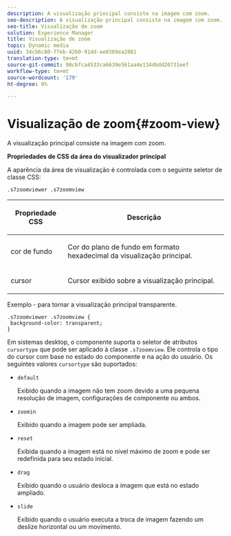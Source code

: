 ```yaml
---
description: A visualização principal consiste na imagem com zoom.
seo-description: A visualização principal consiste na imagem com zoom.
seo-title: Visualização de zoom
solution: Experience Manager
title: Visualização de zoom
topic: Dynamic media
uuid: 34cb6c80-77eb-42b0-91dd-ae0369ea2881
translation-type: tm+mt
source-git-commit: 90cbfca4533ca6639e561aa4e1344bdd20731eef
workflow-type: tm+mt
source-wordcount: '179'
ht-degree: 0%

---
```



# Visualização de zoom{#zoom-view}

A visualização principal consiste na imagem com zoom.

<!--<a id="section_061E550C1C1D4DB2BD663A898895B38C"></a>-->

**Propriedades de CSS da área do visualizador principal**

A aparência da área de visualização é controlada com o seguinte seletor de classe CSS:

```
.s7zoomviewer .s7zoomview
```

<table id="table_94EE3F5BBE4547C0B4943471CEE7EDE4"> 
 <thead> 
  <tr> 
   <th colname="col1" class="entry"> <p> Propriedade CSS </p> </th> 
   <th colname="col2" class="entry"> <p>Descrição </p> </th> 
  </tr> 
 </thead>
 <tbody> 
  <tr> 
   <td colname="col1"> <p> <span class="codeph"> cor de fundo  </span> </p> </td> 
   <td colname="col2"> <p> Cor do plano de fundo em formato hexadecimal da visualização principal. </p> </td> 
  </tr> 
  <tr> 
   <td colname="col1"> <p> <span class="codeph"> cursor  </span> </p> </td> 
   <td colname="col2"> <p>Cursor exibido sobre a visualização principal. </p> </td> 
  </tr> 
 </tbody> 
</table>

Exemplo - para tornar a visualização principal transparente.

```
.s7zoomviewer .s7zoomview { 
 background-color: transparent; 
}
```

Em sistemas desktop, o componente suporta o seletor de atributos `cursortype` que pode ser aplicado à classe `.s7zoomview`. Ele controla o tipo do cursor com base no estado do componente e na ação do usuário. Os seguintes valores `cursortype` são suportados:

* `default`

   Exibido quando a imagem não tem zoom devido a uma pequena resolução de imagem, configurações de componente ou ambos.

* `zoomin`

   Exibido quando a imagem pode ser ampliada.

* `reset`

   Exibida quando a imagem está no nível máximo de zoom e pode ser redefinida para seu estado inicial.

* `drag`

   Exibido quando o usuário desloca a imagem que está no estado ampliado.

* `slide`

   Exibido quando o usuário executa a troca de imagem fazendo um deslize horizontal ou um movimento.

